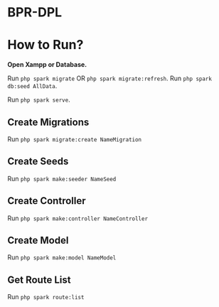# BPR-DPL

# How to Run?
**Open Xampp or Database.**

Run `php spark migrate` OR `php spark migrate:refresh`.
Run `php spark db:seed AllData`.

Run `php spark serve`.

## Create Migrations
Run `php spark migrate:create NameMigration`

## Create Seeds
Run `php spark make:seeder NameSeed`

## Create Controller
Run `php spark make:controller NameController`

## Create Model
Run `php spark make:model NameModel`

## Get Route List
Run `php spark route:list`